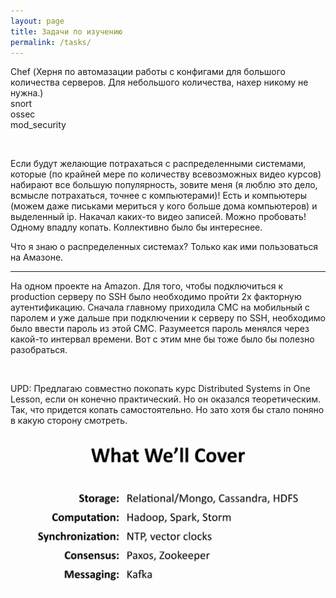 ```yaml
---
layout: page
title: Задачи по изучению
permalink: /tasks/
---
```


Chef (Херня по автомазации работы с конфигами для большого количества серверов. Для небольшого количества, нахер никому не нужна.)  
snort  
ossec  
mod_security  

<br/>

Если будут желающие потрахаться с распределенными системами, которые (по крайней мере по количеству всевозможных видео курсов) набирают все большую популярность, зовите меня (я люблю это дело, всмысле потрахаться, точнее с компьютерами)!
Есть и компьютеры (можем даже письками мериться у кого больше дома компьютеров) и выделенный ip. Накачал каких-то видео записей. Можно пробовать!
Одному впадлу копать. Коллективно было бы интереснее.

Что я знаю о распределенных системах? Только как ими пользоваться на Амазоне.

<hr/>

На одном проекте на Amazon. Для того, чтобы подключиться к production серверу по SSH было необходимо пройти 2х факторную аутентификацию. Сначала главному приходила СМС на мобильный с паролем и уже дальше при подключении к серверу по SSH, необходимо было ввести пароль из этой СМС. Разумеется пароль менялся через какой-то интервал времени. Вот с этим мне бы тоже было бы полезно разобраться.  


<br/>

UPD: Предлагаю совместно покопать курс Distributed Systems in One Lesson, если он конечно практический.
Но он оказался теоретическим. Так, что придется копать самостоятельно. Но зато хотя бы стало поняно в какую сторону смотреть.


<div align="center">
	<img src="/website/tasks/Distributed_Systems.png" alt="Oracle DBA" border="0" />
</div>
